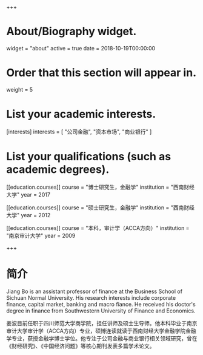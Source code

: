 +++
# About/Biography widget.
widget = "about"
active = true
date = 2018-10-19T00:00:00

# Order that this section will appear in.
weight = 5

# List your academic interests.
[interests]
  interests = [
    "公司金融",
    "资本市场",
    "商业银行"
  ]

# List your qualifications (such as academic degrees).
[[education.courses]]
  course = "博士研究生，金融学"
  institution = "西南财经大学"
  year = 2017

[[education.courses]]
  course = "硕士研究生，金融学"
  institution = "西南财经大学"
  year = 2012

[[education.courses]]
  course = "本科，审计学（ACCA方向）"
  institution = "南京审计大学"
  year = 2009
 
+++

# 简介

Jiang Bo is an assistant professor of finance at the Business School of Sichuan Normal University. His research interests include corporate finance, capital market, banking and macro fiance. He received his doctor's degree in finance from Southwestern University of Finance and Economics.

姜波目前任职于四川师范大学商学院，担任讲师及硕士生导师。他本科毕业于南京审计大学审计学（ACCA方向）专业，硕博连读就读于西南财经大学金融学院金融学专业，获授金融学博士学位。他专注于公司金融与商业银行相关领域研究，曾在《财经研究》、《中国经济问题》等核心期刊发表多篇学术论文。
